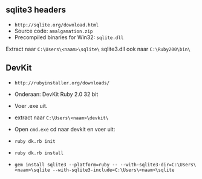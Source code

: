 ## sqlite3 headers
- `http://sqlite.org/download.html`
- Source code: `amalgamation.zip`
- Precompiled binaries for Win32: `sqlite.dll`

Extract naar `C:\Users\<naam>\sqlite\`
sqlite3.dll ook naar `C:\Ruby200\bin\`

## DevKit
- `http://rubyinstaller.org/downloads/`
- Onderaan: DevKit Ruby 2.0 32 bit
- Voer .exe uit.
- extract naar `C:\Users\<naam>\devkit\`
- Open `cmd.exe` cd naar devkit en voer uit:
- `ruby dk.rb init`
- `ruby dk.rb install`

- `gem install sqlite3 --platform=ruby -- --with-sqlite3-dir=C:\Users\<naam>\sqlite --with-sqlite3-include=C:\Users\<naam>\sqlite`
